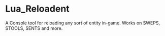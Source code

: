 Lua_Reloadent
=========
A Console tool for reloading any sort of entity in-game. Works on SWEPS, STOOLS, SENTS and more.